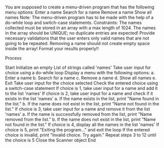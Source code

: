 You are supposed to create a menu-driven program that has the following menu options:
Enter a name
Search for a name
Remove a name
Show all names
Note:
The menu-driven program has to be made with the help of a do-while loop and switch-case statements.
Constraints:
The names collected must be stored in an array with a max length of 1024.
The names in the array should be UNIQUE; no duplicate entries are expected!
Provide necessary validations that the user enters only valid names that are not going to be repeated.
Removing a name should not create empty space inside the array!
Format your results properly!!

Process

Start
Initialize an empty List of strings called 'names'
Take user input for choice using a do-while loop
Display a menu with the following options:
a. Enter a name
b. Search for a name
c. Remove a name
d. Show all names
e. Exit
Take user input for the choice selected
Check the entered choice using a switch-case statement
If choice is 1, take user input for a name and add it to the list 'names'
If choice is 2, take user input for a name and check if it exists in the list 'names'
a. If the name exists in the list, print "Name found in the list."
b. If the name does not exist in the list, print "Name not found in the list."
If choice is 3, take user input for a name and remove it from the list 'names'
a. If the name is successfully removed from the list, print "Name removed from the list."
b. If the name does not exist in the list, print "Name not found in the list."
If choice is 4, display all the names in the list 'names'
If choice is 5, print "Exiting the program..." and exit the loop
If the entered choice is invalid, print "Invalid choice. Try again."
Repeat steps 3 to 12 until the choice is 5
Close the Scanner object
End